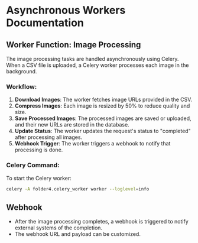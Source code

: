 
# Asynchronous Workers Documentation

## Worker Function: Image Processing
The image processing tasks are handled asynchronously using Celery. When a CSV file is uploaded, a Celery worker processes each image in the background.

### Workflow:
1. **Download Images**: The worker fetches image URLs provided in the CSV.
2. **Compress Images**: Each image is resized by 50% to reduce quality and size.
3. **Save Processed Images**: The processed images are saved or uploaded, and their new URLs are stored in the database.
4. **Update Status**: The worker updates the request's status to "completed" after processing all images.
5. **Webhook Trigger**: The worker triggers a webhook to notify that processing is done.

### Celery Command:
To start the Celery worker:
```bash
celery -A folder4.celery_worker worker --loglevel=info
```

## Webhook
- After the image processing completes, a webhook is triggered to notify external systems of the completion.
- The webhook URL and payload can be customized.

